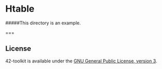 Htable
=======


#####This directory is an example.


===
## License

42-toolkit is available under the [GNU General Public License, version 3](LICENSE).
